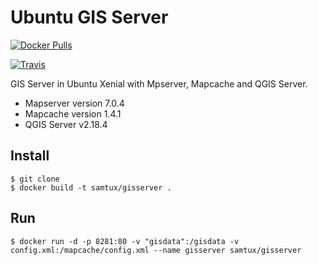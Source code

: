 # Ubuntu GIS Server

[![Docker Pulls](https://img.shields.io/docker/pulls/yjacolin/mapcache.svg)](https://hub.docker.com/r/samtux/gisserver/)

[![Travis](https://travis-ci.org/yjacolin/docker-mapcache.svg)](https://travis-ci.org/samtux/docker-gisserver)

GIS Server in Ubuntu Xenial with Mpserver, Mapcache and QGIS Server.

- Mapserver version 7.0.4
- Mapcache version 1.4.1
- QGIS Server v2.18.4

## Install
```
$ git clone
$ docker build -t samtux/gisserver .
```

## Run

```
$ docker run -d -p 8281:80 -v "gisdata":/gisdata -v config.xml:/mapcache/config.xml --name gisserver samtux/gisserver
```
